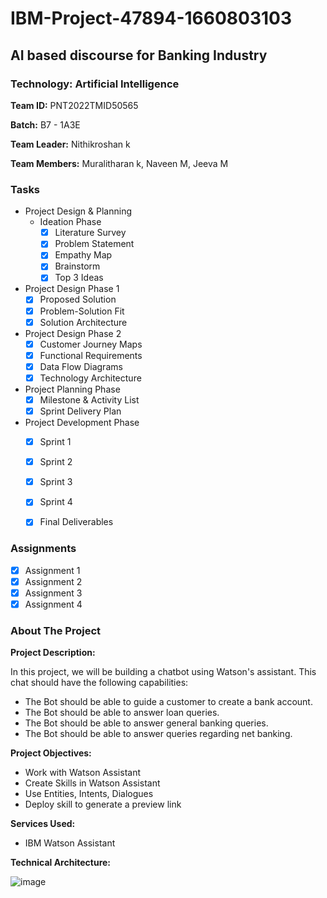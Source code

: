 
  
# IBM-Project-47894-1660803103
## AI based discourse for Banking Industry
### Technology: Artificial Intelligence
**Team ID:** PNT2022TMID50565

**Batch:** B7 - 1A3E 

**Team Leader:** Nithikroshan k

**Team Members:** Muralitharan k, Naveen M, Jeeva M

### Tasks

- Project Design & Planning
  - Ideation Phase
    - [x] Literature Survey
    - [x] Problem Statement
    - [x] Empathy Map
    - [x] Brainstorm
    - [x] Top 3 Ideas
 - Project Design Phase 1
    - [x] Proposed Solution
    - [x] Problem-Solution Fit
    - [x] Solution Architecture
 - Project Design Phase 2
    - [x] Customer Journey Maps
    - [x] Functional Requirements
    - [x] Data Flow Diagrams
    - [x] Technology Architecture
 - Project Planning Phase
    - [x] Milestone & Activity List
    - [x] Sprint Delivery Plan
 - Project Development Phase
    - [x] Sprint 1
    - [x] Sprint 2
    - [x] Sprint 3
    - [x] Sprint 4
    
    - [x] Final Deliverables
    
    
### Assignments

- [x] Assignment 1
- [x] Assignment 2
- [x] Assignment 3
- [x] Assignment 4    
    
### About The Project

**Project Description:**

In this project, we will be building a chatbot using Watson's assistant. This chat should have the following capabilities:

- The Bot should be able to guide a customer to create a bank account.
- The Bot should be able to answer loan queries.
- The Bot should be able to answer general banking queries.
- The Bot should be able to answer queries regarding net banking.

**Project Objectives:** 
- Work with Watson Assistant
- Create Skills  in Watson Assistant
- Use Entities, Intents, Dialogues
- Deploy skill to generate a preview link

**Services Used:**
- IBM Watson Assistant


**Technical Architecture:**

![image](https://user-images.githubusercontent.com/57994522/191175131-9a5742fc-a728-4282-83d5-74d4c2dc7035.png)


        
   
